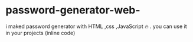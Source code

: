 # password-generator-web-
i maked password generator with HTML ,css ,JavaScript 🔥 . you can use it in your projects
(inline code)
